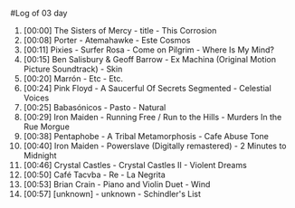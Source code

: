 #Log of 03 day

1. [00:00] The Sisters of Mercy - title - This Corrosion
1. [00:08] Porter - Atemahawke - Este Cosmos
1. [00:11] Pixies - Surfer Rosa - Come on Pilgrim - Where Is My Mind?
1. [00:15] Ben Salisbury & Geoff Barrow - Ex Machina (Original Motion Picture Soundtrack) - Skin
1. [00:20] Marrón - Etc - Etc.
1. [00:24] Pink Floyd - A Saucerful Of Secrets Segmented - Celestial Voices
1. [00:25] Babasónicos - Pasto - Natural
1. [00:29] Iron Maiden - Running Free / Run to the Hills - Murders In the Rue Morgue
1. [00:38] Pentaphobe - A Tribal Metamorphosis - Cafe Abuse Tone
1. [00:40] Iron Maiden - Powerslave (Digitally remastered) - 2 Minutes to Midnight
1. [00:46] Crystal Castles - Crystal Castles II - Violent Dreams
1. [00:50] Café Tacvba - Re - La Negrita
1. [00:53] Brian Crain - Piano and Violin Duet - Wind
1. [00:57] [unknown] - unknown - Schindler's List
